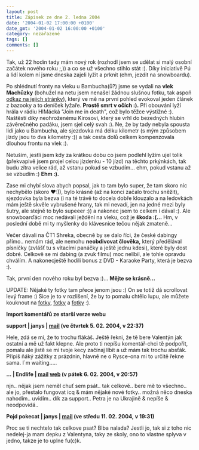 ```yaml
---
layout: post
title: Zápisek ze dne 2. ledna 2004
date: '2004-01-02 17:00:00 +0100'
date_gmt: '2004-01-02 16:00:00 +0100'
category: nezařazené
tags: []
comments: []
---
```

<p>Tak, už 22 hodin tady mám nový rok (rozhodl jsem se udělat si malý osobní začátek nového roku ;,))  a co se už všechno stihlo stát :). Díky iniciativě Pú a lidí kolem ní jsme dneska zajeli lyžit a prknit  (ehm, jezdit na snowboardu).</p>
<p>Po shlédnutí fronty na vleku u Bambucha(ů?) jsme se vydali na <strong>vlek Machůzky</strong> (bohužel na netu jsem nenašel  žádnou slušnou fotku, tak aspoň <a href="http://www.volny.cz/machuzky/">odkaz na jejich stránky</a>),  který ve mě na první pohled evokoval jeden článek z bazooky a to deníček lyžaře. <strong>Prostě smrt v očích :).</strong>  Při obouvání lyží hrála v rádiu HIMácká &quot;Join me in death&quot;, což bylo těžce výstižné :).  Naštěstí díky neohroženému Kirosovi, který se vrhl do bezedných hlubin závěrečného padáku, jsem sjel celý svah :).  Ne, že by tady nebyla spousta lidí jako u Bambucha, ale sjezdovka má délku kilometr (s mým způsobem jízdy  jsou to dva kilometry :)) a tak cesta dolů celkem kompenzovala dlouhou frontu na vlek :).</p>
<p>Netuším, jestli jsem kdy za krátkou dobu co jsem podlehl lyžím ujel tolik (překvapivě jsem projel  celou jízdenku - 10 jízd) na těchto prkýnkách,  tak budu zítra velice rád, až vstanu pokud se vzbudím... ehm, pokud vstanu až se vzbudím :) <strong>Ehm :).</strong></p>
<p>Zase mi chybí slova abych popsal, jak to tam bylo super, že tam skoro nic nechybělo (skoro &hearts;:)),  bylo krásně (až na konci začalo trochu sněžit), sjezdovka byla bezva (i na té trávě to docela dobře klouzalo a  na ledovkách mám ještě skvěle vybrušené hrany, tak mi nevadí, jen na jedné mezi byly šutry, ale stejně to  bylo supeeer :)) a nakonec jsem to celkem i dával :). Ale snowboarďáci moc nedávali ježdění na vleku,  což je <strong>škoda :(...</strong> Hm, v poslední době mi ty myšlenky do klávesnice tečou nějak zmateně...</p>
<p>Večer dávali na ČT1 Shreka, obecně by se dalo říci, že české dabingy přímo.. nemám rád, ale nemohu  <strong>neobdivovat člověka,</strong> který předělával písničky (zvlášť tu s vítacími panáčky a ještě jednu kdesi),  které byly dost dobré. Celkově se mi dabing (a zvuk filmu) moc nelíbil, ale tohle opravdu chválím.  A nakonecještě hodili bonus z DVD - Karaoke Party, která je bezva :).</p>
<p>Tak, první den nového roku byl bezva :)... <strong>Mějte se krásně...</strong></p>
<p>UPDATE: Nějaké ty fotky tam přece jenom jsou :) On se totiž dá scrollovat levý frame :) Sice je to  v rozlišení, že by to pomalu chtělo lupu, ale můžete kouknout na  <a href="http://www.volny.cz/machuzky/200224.htm">fotky</a>,  <a href="http://www.volny.cz/machuzky/200101.htm">fotky</a> a  <a href="http://www.volny.cz/machuzky/030201.htm">fotky</a> :).</p>
<div class="import-komentaru">
<p><strong>Import komentářů ze starší verze webu</strong></p>
<div class="comment">
<p style="font-weight:bold"><span class="compredmet">support</span> | <span class="comname">janys</span> |  <a href="mailto:jana.blahotova@email.cz">mail</a> (ve&nbsp;čtvrtek&nbsp;5.&nbsp;02.&nbsp;2004,&nbsp;v&nbsp;22:37)</p>
<p>Hele, zdá se mi, že to trochu flákáš. Ještě řekni, že tě bere Valentýn jak ostatní a mě už fakt klepne. Ale proto ti nepíšu komentář-chci tě podpořit, pomalu ale jistě se mi tvoje kecy začínaj líbit a už mám tak trochu absťák. Připiš ňáký zážitky z prázdnin, hlavně ne o Rysce-ona mi to určitě řekne sama. I´m waiting..... </p>
</div>
<div class="comment">
<p style="font-weight:bold"><span class="compredmet">...</span> | <span class="comname">Endlife</span> |  <a href="mailto:jan.martinek@post.cz">mail</a>  <a href="http://podnebi.wz.cz">web</a> (v&nbsp;pátek&nbsp;6.&nbsp;02.&nbsp;2004,&nbsp;v&nbsp;20:57)</p>
<p>njn.. nějak jsem neměl chuť sem psát.. tak celkově.. bere mě to všechno.. ale jo, přestalo fungovat icq &amp; mám nějaké nové fotky.. možná něco dneska nahodím.. uvidím.. <span class=oranz>dík</span> za support.. Petra je na Ukrajině &amp; nepíše &amp; neodpovídá.. </p>
</div>
<div class="comment">
<p style="font-weight:bold"><span class="compredmet">Pojd pokecat</span> | <span class="comname">janys</span> |  <a href="mailto:jana.blahotova@email.cz">mail</a> (ve&nbsp;středu&nbsp;11.&nbsp;02.&nbsp;2004,&nbsp;v&nbsp;19:31)</p>
<p>Proc se ti nechtelo tak celkove psat? Blba nalada? Jestli jo, tak si z toho nic nedelej-ja mam depku z Valentyna, taky ze skoly, ono to vlastne splyva v jedno, takze je to uplne fu(c)k. </p>
</div>
</div>
